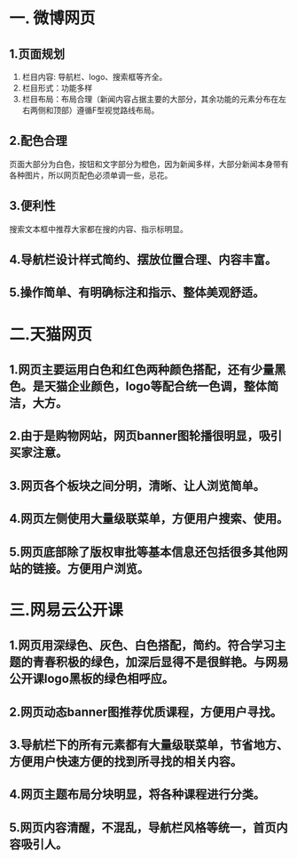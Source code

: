 # 一. 微博网页
## 1.页面规划
1. 栏目内容: 导航栏、logo、搜索框等齐全。
2. 栏目形式：功能多样
3. 栏目布局：布局合理（新闻内容占据主要的大部分，其余功能的元素分布在左右两侧和顶部）遵循F型视觉路线布局。

## 2.配色合理
页面大部分为白色，按钮和文字部分为橙色，因为新闻多样，大部分新闻本身带有各种图片，所以网页配色必须单调一些，忌花。
## 3.便利性
搜索文本框中推荐大家都在搜的内容、指示标明显。

## 4.导航栏设计样式简约、摆放位置合理、内容丰富。
## 5.操作简单、有明确标注和指示、整体美观舒适。

# 二.天猫网页
## 1.网页主要运用白色和红色两种颜色搭配，还有少量黑色。是天猫企业颜色，logo等配合统一色调，整体简洁，大方。
## 2.由于是购物网站，网页banner图轮播很明显，吸引买家注意。
## 3.网页各个板块之间分明，清晰、让人浏览简单。
## 4.网页左侧使用大量级联菜单，方便用户搜索、使用。
## 5.网页底部除了版权审批等基本信息还包括很多其他网站的链接。方便用户浏览。

# 三.网易云公开课
## 1.网页用深绿色、灰色、白色搭配，简约。符合学习主题的青春积极的绿色，加深后显得不是很鲜艳。与网易公开课logo黑板的绿色相呼应。
## 2.网页动态banner图推荐优质课程，方便用户寻找。
## 3.导航栏下的所有元素都有大量级联菜单，节省地方、方便用户快速方便的找到所寻找的相关内容。
## 4.网页主题布局分块明显，将各种课程进行分类。
## 5.网页内容清醒，不混乱，导航栏风格等统一，首页内容吸引人。
